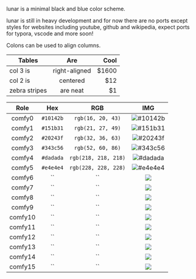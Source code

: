 lunar is a minimal black and blue color scheme.

lunar is still in heavy development and for now there are no ports except styles for websites including youtube, github and wikipedia, expect ports for typora, vscode and more soon!

Colons can be used to align columns.

| Tables        | Are           | Cool  |
| ------------- |:-------------:| -----:|
| col 3 is      | right-aligned | $1600 |
| col 2 is      | centered      |   $12 |
| zebra stripes | are neat      |    $1 |

| Role             |    Hex    |          RGB          |    IMG     |
| :--------------: | :-------: | :-------------------: | :--------: |
| comfy0           | `#10142b` |   `rgb(16, 20, 43)`   | ![#10142b](https://github.com/ComfyColors/Comfy/blob/dev/assets/images/colors/comfy0.png?raw=true)|
| comfy1           | `#151b31` |   `rgb(21, 27, 49)`   | ![#151b31](https://github.com/ComfyColors/Comfy/blob/dev/assets/images/colors/comfy1.png?raw=true)|
| comfy2           | `#20243f` |   `rgb(32, 36, 63)`   | ![#20243f](https://github.com/ComfyColors/Comfy/blob/dev/assets/images/colors/comfy2.png?raw=true)|
| comfy3           | `#343c56` |   `rgb(52, 60, 86)`   | ![#343c56](https://github.com/ComfyColors/Comfy/blob/dev/assets/images/colors/comfy3.png?raw=true)|
| comfy4           | `#dadada` |   `rgb(218, 218, 218)`| ![#dadada](https://github.com/ComfyColors/Comfy/blob/dev/assets/images/colors/comfy4.png?raw=true)|
| comfy5           | `#e4e4e4` |   `rgb(228, 228, 228)`| ![#e4e4e4](https://github.com/ComfyColors/Comfy/blob/dev/assets/images/colors/comfy5.png?raw=true)|
| comfy6           | `` |   ``| ![](https://github.com/ComfyColors/Comfy/blob/dev/assets/images/colors/comfy6.png?raw=true)|
| comfy7           | `` |   ``| ![](https://github.com/ComfyColors/Comfy/blob/dev/assets/images/colors/comfy7.png?raw=true)|
| comfy8           | `` |   ``| ![](https://github.com/ComfyColors/Comfy/blob/dev/assets/images/colors/comfy8.png?raw=true)|
| comfy9           | `` |   ``| ![](https://github.com/ComfyColors/Comfy/blob/dev/assets/images/colors/comfy9.png?raw=true)|
| comfy10          | `` |   ``| ![](https://github.com/ComfyColors/Comfy/blob/dev/assets/images/colors/comfy10.png?raw=true)|
| comfy11          | `` |   ``| ![](https://github.com/ComfyColors/Comfy/blob/dev/assets/images/colors/comfy11.png?raw=true)|
| comfy12          | `` |   ``| ![](https://github.com/ComfyColors/Comfy/blob/dev/assets/images/colors/comfy12.png?raw=true)|
| comfy13          | `` |   ``| ![](https://github.com/ComfyColors/Comfy/blob/dev/assets/images/colors/comfy13.png?raw=true)|
| comfy14          | `` |   ``| ![](https://github.com/ComfyColors/Comfy/blob/dev/assets/images/colors/comfy14.png?raw=true)|
| comfy15          | `` |   ``| ![](https://github.com/ComfyColors/Comfy/blob/dev/assets/images/colors/comfy15.png?raw=true)|



